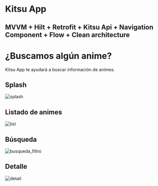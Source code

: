# Kitsu App

## MVVM + Hilt + Retrofit + Kitsu Api + Navigation Component + Flow + Clean architecture

# ¿Buscamos algún anime?

Kitsu App te ayudará a buscar información de animes.

## Splash
![splash](https://github.com/JxLopez/KitsuApp/assets/5014603/f2c99ad5-68e5-4e4a-899a-22e17b974b0c)

## Listado de animes
![list](https://github.com/JxLopez/KitsuApp/assets/5014603/cc0cb120-b720-4245-9d17-aa68eee43b36)

## Búsqueda
![busqueda_filtro](https://github.com/JxLopez/KitsuApp/assets/5014603/9b2e9733-46ed-4ae4-9141-34788632532f)

## Detalle
![detail](https://github.com/JxLopez/KitsuApp/assets/5014603/04285243-470c-4776-8060-5954e80364e7)



